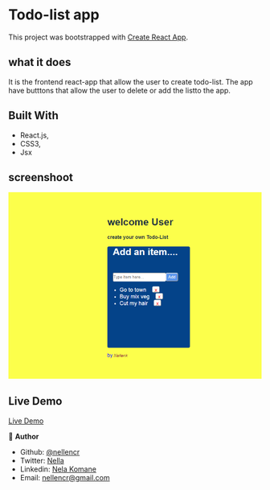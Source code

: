 # Todo-list app

This project was bootstrapped with [Create React App](https://github.com/facebook/create-react-app).


## what it does
It is the frontend react-app that allow the user to create todo-list. The app have butttons that allow the user to delete or add the listto the app.


## Built With

- React.js,
- CSS3,
- Jsx


## screenshoot

![](src/images/screen.png)


## Live Demo
 [Live Demo](https://admiring-archimedes-28c005.netlify.app/)


👤 **Author**

- Github: [@nellencr](https://github.com/nellencr)
- Twitter: [Nella](https://twitter.com/Nella75794271)
- Linkedin: [Nela Komane](https://www.linkedin.com/in/nela-komane-8866b9192/)
- Email: nellencr@gmail.com
